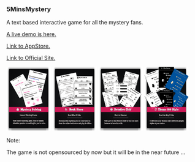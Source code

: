 ### 5MinsMystery

A text based interactive game for all the mystery fans.

[A live demo is here.](http://supersuraccoon.github.io/5MinsMystery/)

[Link to AppStore.](https://itunes.apple.com/us/app/5-mins-mystery/id804631824)

[Link to Official Site.](http://5minsmystery.parseapp.com/)

<img src="./snapshot/5_mins_mystery_1.png" width="23%"/>
<img src="./snapshot/5_mins_mystery_3.png" width="23%"/>
<img src="./snapshot/5_mins_mystery_4.png" width="23%"/>
<img src="./snapshot/5_mins_mystery_5.png" width="23%"/>

Note:

The game is not opensourced by now but it will be in the near future ...